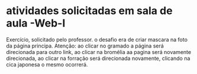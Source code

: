 # atividades solicitadas em sala de aula -Web-I

Exercício, solicitado pelo professor. o desafio era de criar mascara na foto da página principa. 
Atenção: ao clicar no gramado a página será direcionada para outro link, ao clicar na bromélia aa pagina será novamente direcionada, ao clicar na forração será direcionada novamente, clicando na cica japonesa o mesmo ocorrerá.
